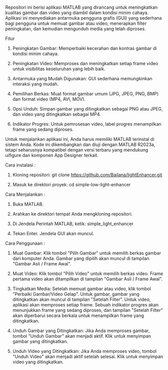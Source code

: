 Repositori ini berisi aplikasi MATLAB yang dirancang untuk meningkatkan kualitas gambar dan video yang diambil dalam kondisi minim cahaya. Aplikasi ini menyediakan antarmuka pengguna grafis (GUI) yang sederhana bagi pengguna untuk memuat gambar atau video, menerapkan filter peningkatan, dan kemudian mengunduh media yang telah diproses.

Fitur
1. Peningkatan Gambar: Memperbaiki kecerahan dan kontras gambar di kondisi minim cahaya.

2. Peningkatan Video: Memproses dan meningkatkan setiap frame video untuk visibilitas keseluruhan yang lebih baik.

3. Antarmuka yang Mudah Digunakan: GUI sederhana memungkinkan interaksi yang mudah.

4. Pemilihan Berkas: Muat format gambar umum (JPG, JPEG, PNG, BMP) dan format video (MP4, AVI, MOV).

5. Opsi Unduh: Simpan gambar yang ditingkatkan sebagai PNG atau JPEG, dan video yang ditingkatkan sebagai MP4.

6. Indikator Progres: Untuk pemrosesan video, label progres menampilkan frame yang sedang diproses.

Untuk menjalankan aplikasi ini, Anda harus memiliki MATLAB terinstal di sistem Anda. Kode ini dikembangkan dan diuji dengan MATLAB R2023a, tetapi seharusnya kompatibel dengan versi terbaru yang mendukung uifigure dan komponen App Designer terkait.

Cara instalasi : 
1. Kloning repositori: git clone https://github.com/Bailana/lightEnhancer.git

2. Masuk ke direktori proyek: cd simple-low-light-enhancer

Cara Menjalankan :
1. Buka MATLAB.

2. Arahkan ke direktori tempat Anda mengkloning repositori.

3. Di Jendela Perintah MATLAB, ketik: simple_light_enhancer

4. Tekan Enter. Jendela GUI akan muncul.

Cara Penggunaan : 
1. Muat Gambar: Klik tombol "Pilih Gambar" untuk memilih berkas gambar dari komputer Anda. Gambar yang dipilih akan muncul di tampilan "Gambar Asli / Frame Awal".

2. Muat Video: Klik tombol "Pilih Video" untuk memilih berkas video. Frame pertama video akan ditampilkan di tampilan "Gambar Asli / Frame Awal".

3. Tingkatkan Media: Setelah memuat gambar atau video, klik tombol "Perbaiki Gambar/Video Gelap". Untuk gambar, gambar yang ditingkatkan akan muncul di tampilan "Setelah Filter". Untuk video, aplikasi akan memproses setiap frame. Sebuah indikator progres akan menunjukkan frame yang sedang diproses, dan tampilan "Setelah Filter" akan diperbarui secara berkala untuk menampilkan frame yang ditingkatkan.

4. Unduh Gambar yang Ditingkatkan: Jika Anda memproses gambar, tombol "Unduh Gambar" akan menjadi aktif. Klik untuk menyimpan gambar yang ditingkatkan.

5. Unduh Video yang Ditingkatkan: Jika Anda memproses video, tombol "Unduh Video" akan menjadi aktif setelah selesai. Klik untuk menyimpan video yang ditingkatkan.
